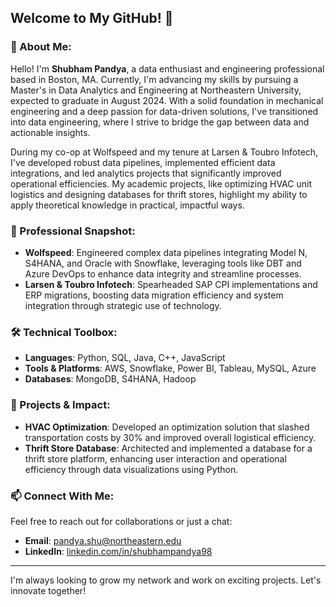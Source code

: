 ## Welcome to My GitHub! 🚀

### 👤 About Me:

Hello! I'm **Shubham Pandya**, a data enthusiast and engineering professional based in Boston, MA. Currently, I'm advancing my skills by pursuing a Master's in Data Analytics and Engineering at Northeastern University, expected to graduate in August 2024. With a solid foundation in mechanical engineering and a deep passion for data-driven solutions, I've transitioned into data engineering, where I strive to bridge the gap between data and actionable insights.

During my co-op at Wolfspeed and my tenure at Larsen & Toubro Infotech, I've developed robust data pipelines, implemented efficient data integrations, and led analytics projects that significantly improved operational efficiencies. My academic projects, like optimizing HVAC unit logistics and designing databases for thrift stores, highlight my ability to apply theoretical knowledge in practical, impactful ways.

### 💼 Professional Snapshot:

- **Wolfspeed**: Engineered complex data pipelines integrating Model N, S4HANA, and Oracle with Snowflake, leveraging tools like DBT and Azure DevOps to enhance data integrity and streamline processes.
- **Larsen & Toubro Infotech**: Spearheaded SAP CPI implementations and ERP migrations, boosting data migration efficiency and system integration through strategic use of technology.

### 🛠 Technical Toolbox:

- **Languages**: Python, SQL, Java, C++, JavaScript
- **Tools & Platforms**: AWS, Snowflake, Power BI, Tableau, MySQL, Azure
- **Databases**: MongoDB, S4HANA, Hadoop

### 🌟 Projects & Impact:

- **HVAC Optimization**: Developed an optimization solution that slashed transportation costs by 30% and improved overall logistical efficiency.
- **Thrift Store Database**: Architected and implemented a database for a thrift store platform, enhancing user interaction and operational efficiency through data visualizations using Python.

### 📫 Connect With Me:

Feel free to reach out for collaborations or just a chat:
- **Email**: [pandya.shu@northeastern.edu](mailto:pandya.shu@northeastern.edu)
- **LinkedIn**: [linkedin.com/in/shubhampandya98](https://www.linkedin.com/in/shubhampandya98)

---

I'm always looking to grow my network and work on exciting projects. Let's innovate together!
